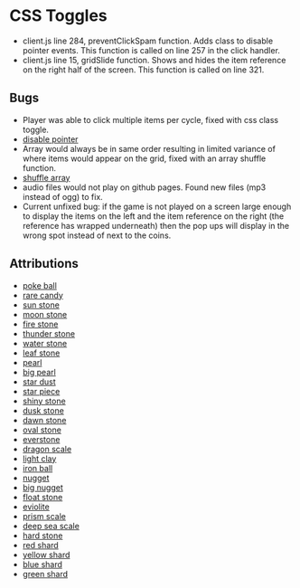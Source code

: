 # CSS Toggles
- client.js line 284, preventClickSpam function. Adds class to disable pointer events. This function is called on line 257 in the click handler.
- client.js line 15, gridSlide function. Shows and hides the item reference on the right half of the screen. This function is called on line 321.

## Bugs
- Player was able to click multiple items per cycle, fixed with css class toggle.
- [disable pointer](https://css-tricks.com/almanac/properties/p/pointer-events/)
- Array would always be in same order resulting in limited variance of where items would appear on the grid, fixed with an array shuffle function.
- [shuffle array](https://dev.to/codebubb/how-to-shuffle-an-array-in-javascript-2ikj)
- audio files would not play on github pages. Found new files (mp3 instead of ogg) to fix.
- Current unfixed bug: if the game is not played on a screen large enough to display the items on the left and the item reference on the right (the reference has wrapped underneath) then the pop ups will display in the wrong spot instead of next to the coins.

## Attributions 
- [poke ball](https://bulbapedia.bulbagarden.net/wiki/File:Dream_Pok%C3%A9_Ball_Sprite.png)
- [rare candy](https://bulbapedia.bulbagarden.net/wiki/File:Dream_Rare_Candy_Sprite.png)
- [sun stone](https://bulbapedia.bulbagarden.net/wiki/File:Dream_Sun_Stone_Sprite.png)
- [moon stone](https://bulbapedia.bulbagarden.net/wiki/File:Dream_Moon_Stone_Sprite.png)
- [fire stone](https://bulbapedia.bulbagarden.net/wiki/File:Dream_Fire_Stone_Sprite.png)
- [thunder stone](https://bulbapedia.bulbagarden.net/wiki/File:Dream_Thunder_Stone_Sprite.png)
- [water stone](https://bulbapedia.bulbagarden.net/wiki/File:Dream_Water_Stone_Sprite.png)
- [leaf stone](https://bulbapedia.bulbagarden.net/wiki/File:Dream_Leaf_Stone_Sprite.png)
- [pearl](https://bulbapedia.bulbagarden.net/wiki/File:Dream_Pearl_Sprite.png)
- [big pearl](https://bulbapedia.bulbagarden.net/wiki/File:Dream_Big_Pearl_Sprite.png)
- [star dust](https://bulbapedia.bulbagarden.net/wiki/File:Dream_Stardust_Sprite.png)
- [star piece](https://bulbapedia.bulbagarden.net/wiki/File:Dream_Star_Piece_Sprite.png)
- [shiny stone](https://bulbapedia.bulbagarden.net/wiki/File:Dream_Shiny_Stone_Sprite.png)
- [dusk stone](https://bulbapedia.bulbagarden.net/wiki/File:Dream_Dusk_Stone_Sprite.png)
- [dawn stone](https://bulbapedia.bulbagarden.net/wiki/File:Dream_Dawn_Stone_Sprite.png)
- [oval stone](https://bulbapedia.bulbagarden.net/wiki/File:Dream_Oval_Stone_Sprite.png)
- [everstone](https://bulbapedia.bulbagarden.net/wiki/File:Dream_Everstone_Sprite.png)
- [dragon scale](https://bulbapedia.bulbagarden.net/wiki/File:Dream_Dragon_Scale_Sprite.png)
- [light clay](https://bulbapedia.bulbagarden.net/wiki/File:Dream_Light_Clay_Sprite.png)
- [iron ball](https://bulbapedia.bulbagarden.net/wiki/File:Dream_Iron_Ball_Sprite.png)
- [nugget](https://bulbapedia.bulbagarden.net/wiki/File:Dream_Nugget_Sprite.png)
- [big nugget](https://bulbapedia.bulbagarden.net/wiki/File:Dream_Big_Nugget_Sprite.png)
- [float stone](https://bulbapedia.bulbagarden.net/wiki/File:Dream_Float_Stone_Sprite.png)
- [eviolite](https://bulbapedia.bulbagarden.net/wiki/File:Dream_Eviolite_Sprite.png)
- [prism scale](https://bulbapedia.bulbagarden.net/wiki/File:Dream_Prism_Scale_Sprite.png)
- [deep sea scale](https://bulbapedia.bulbagarden.net/wiki/File:Dream_Deep_Sea_Scale_Sprite.png)
- [hard stone](https://bulbapedia.bulbagarden.net/wiki/File:Dream_Hard_Stone_Sprite.png)
- [red shard](https://bulbapedia.bulbagarden.net/wiki/File:Mine_Red_Shard_BDSP.png)
- [yellow shard](https://bulbapedia.bulbagarden.net/wiki/File:Mine_Yellow_Shard_BDSP.png)
- [blue shard](https://bulbapedia.bulbagarden.net/wiki/File:Mine_Blue_Shard_BDSP.png)
- [green shard](https://bulbapedia.bulbagarden.net/wiki/File:Mine_Green_Shard_BDSP.png)